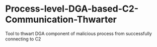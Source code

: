# Process-level-DGA-based-C2-Communication-Thwarter
Tool to thwart DGA component of malicious process from successfully connecting to C2
